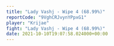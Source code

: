 ```yaml
---
title: "Lady Vashj - Wipe 4 (68.99%)"
reportCode: "9VghCRJvynYPpxG1"
player: "Krijae"
fight: "Lady Vashj - Wipe 4 (68.99%)"
date: 2021-10-10T19:07:58.024000+00:00
---
```

